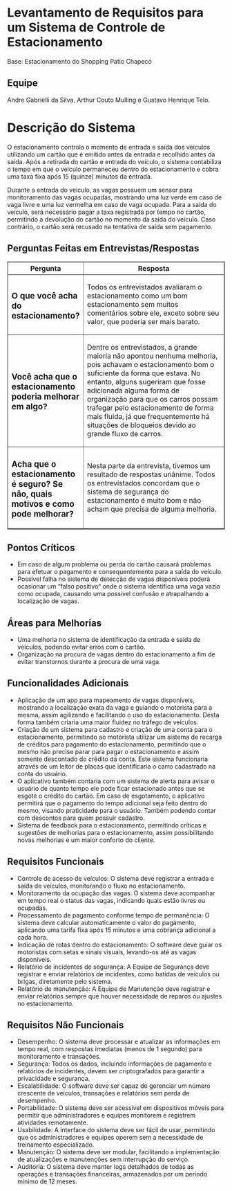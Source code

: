 
<body>
  <h1>Levantamento de Requisitos para um Sistema de Controle de Estacionamento</h1>
  <p>Base: Estacionamento do Shopping Patio Chapecó</p>

  <h2>Equipe</h2>
  <p>Andre Gabrielli da Silva, Arthur Couto Mulling e Gustavo Henrique Telo.</p>

  <h1>Descrição do Sistema</h1>
  <p>O estacionamento controla o momento de entrada e saída dos veículos utilizando um cartão que é emitido antes da entrada e recolhido antes da saída. Após a retirada do cartão e entrada do veículo, o sistema contabiliza o tempo em que o veículo permaneceu dentro do estacionamento e cobra uma taxa fixa após 15 (quinze) minutos da entrada.</p>
  <p>Durante a entrada do veículo, as vagas possuem um sensor para monitoramento das vagas ocupadas, mostrando uma luz verde em caso de vaga livre e uma luz vermelha em caso de vaga ocupada. Para a saída do veículo, será necessário pagar a taxa registrada por tempo no cartão, permitindo a devolução do cartão no momento da saída do veículo. Caso contrário, o cartão será recusado na tentativa de saída sem pagamento.</p>

  <section>
    <h2>Perguntas Feitas em Entrevistas/Respostas</h2>
    <table border="1" cellpadding="8" cellspacing="0">
      <thead>
        <tr>
          <th style="width: 25%;">Pergunta</th>
          <th>Resposta</th>
        </tr>
      </thead>
      <tbody>
        <tr>
          <td>
            <h3>O que você acha do estacionamento?</h3>
          </td>
          <td>
            <p>Todos os entrevistados avaliaram o estacionamento como um bom estacionamento sem muitos comentários sobre ele, exceto sobre seu valor, que poderia ser mais barato.</p>
          </td>
        </tr>
        <tr>
          <td>
            <h3>Você acha que o estacionamento poderia melhorar em algo?</h3>
          </td>
          <td>
            <p>Dentre os entrevistados, a grande maioria não apontou nenhuma melhoria, pois achavam o estacionamento bom o suficiente da forma que estava. No entanto, alguns sugeriram que fosse adicionada alguma forma de organização para que os carros possam trafegar pelo estacionamento de forma mais fluida, já que frequentemente há situações de bloqueios devido ao grande fluxo de carros.</p>
          </td>
        </tr>
        <tr>
          <td>
            <h3>Acha que o estacionamento é seguro? Se não, quais motivos e como pode melhorar?</h3>
          </td>
          <td>
            <p>Nesta parte da entrevista, tivemos um resultado de respostas unânime. Todos os entrevistados concordam que o sistema de segurança do estacionamento é muito bom e não acham que precisa de alguma melhoria.</p>
          </td>
        </tr>
    </table>
  </section>

<section>
    <h2>Pontos Críticos</h2>
    <ul>
      <li>Em caso de algum problema ou perda do cartão causará problemas para efetuar o pagamento e consequentemente para a saída do veículo.</li>
      <li>Possível falha no sistema de detecção de vagas disponíveis poderá ocasionar um “falso positivo” onde o sistema identifica uma vaga vazia como ocupada, causando uma possível confusão e atrapalhando a localização de vagas.</li>
    </ul>
  </section>

  <section>
    <h2>Áreas para Melhorias</h2>
    <ul>
      <li>Uma melhoria no sistema de identificação da entrada e saída de veículos, podendo evitar erros com o cartão.</li>
      <li>Organização na procura de vagas dentro do estacionamento a fim de evitar transtornos durante a procura de uma vaga.</li>
    </ul>
  </section>

  <section>
    <h2>Funcionalidades Adicionais</h2>
    <ul>
      <li>Aplicação de um app para mapeamento de vagas disponíveis, mostrando a localização exata da vaga e guiando o motorista para a mesma, assim agilizando e facilitando o uso do estacionamento. Desta forma também criaria uma maior fluidez no tráfego de veículos.</li>
      <li>Criação de um sistema para cadastro e criação de uma conta para o estacionamento, permitindo ao motorista utilizar um sistema de recarga de créditos para pagamento do estacionamento, permitindo que o mesmo não precise parar para pagar o estacionamento e assim somente descontado do crédito da conta. Este sistema funcionaria através de um leitor de placas que identificaria o carro cadastrado na conta do usuário.</li>
      <li>O aplicativo também contaria com um sistema de alerta para avisar o usuário de quanto tempo ele pode ficar estacionado antes que se esgote o crédito do cartão. Em caso de esgotamento, o aplicativo permitirá que o pagamento do tempo adicional seja feito dentro do mesmo, visando praticidade para o usuário. Também podendo contar com descontos para quem possuir cadastro.</li>
      <li>Sistema de feedback para o estacionamento, permitindo críticas e sugestões de melhorias para o estacionamento, assim possibilitando novas melhorias e um maior conforto do cliente.</li>
    </ul>
  </section>

  <section>
    <h2>Requisitos Funcionais</h2>
    <ul>
      <li>Controle de acesso de veículos: O sistema deve registrar a entrada e saída de veículos, monitorando o fluxo no estacionamento.</li>
      <li>Monitoramento da ocupação das vagas: O sistema deve acompanhar em tempo real o status das vagas, indicando quais estão livres ou ocupadas.</li>
      <li>Processamento de pagamento conforme tempo de permanência: O sistema deve calcular automaticamente o valor do pagamento, aplicando uma tarifa fixa após 15 minutos e uma cobrança adicional a cada hora.</li>
      <li>Indicação de rotas dentro do estacionamento: O software deve guiar os motoristas com setas e sinais visuais, levando-os até as vagas disponíveis.</li>
      <li>Relatório de incidentes de segurança: A Equipe de Segurança deve registrar e enviar relatórios de incidentes, como batidas de veículos ou brigas, diretamente pelo sistema.</li>
      <li>Relatório de manutenção: A Equipe de Manutenção deve registrar e enviar relatórios sempre que houver necessidade de reparos ou ajustes no estacionamento.</li>
    </ul>
  </section>

  <section>
    <h2>Requisitos Não Funcionais</h2>
    <ul>
      <li>Desempenho: O sistema deve processar e atualizar as informações em tempo real, com respostas imediatas (menos de 1 segundo) para monitoramento e transações.</li>
      <li>Segurança: Todos os dados, incluindo informações de pagamento e relatórios de incidentes, devem ser criptografados para garantir a privacidade e segurança.</li>
      <li>Escalabilidade: O software deve ser capaz de gerenciar um número crescente de veículos, transações e relatórios sem perda de desempenho.</li>
      <li>Portabilidade: O sistema deve ser acessível em dispositivos móveis para permitir que administradores e equipes monitorem e registrem atividades remotamente.</li>
      <li>Usabilidade: A interface do sistema deve ser fácil de usar, permitindo que os administradores e equipes operem sem a necessidade de treinamento especializado.</li>
      <li>Manutenção: O sistema deve ser modular, facilitando a implementação de atualizações e manutenções sem interrupção do serviço.</li>
      <li>Auditoria: O sistema deve manter logs detalhados de todas as operações e transações financeiras, armazenados por um período mínimo de 12 meses.</li>
    </ul>
  </section>


</body>

